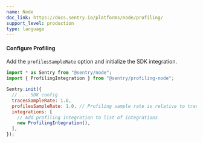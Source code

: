 ```yaml
---
name: Node
doc_link: https://docs.sentry.io/platforms/node/profiling/
support_level: production
type: language
---
```


#### Configure Profiling

Add the `profilesSampleRate` option and initialize the SDK integration.

```javascript
import * as Sentry from "@sentry/node";
import { ProfilingIntegration } from "@sentry/profiling-node";

Sentry.init({
  // ... SDK config
  tracesSampleRate: 1.0,
  profilesSampleRate: 1.0, // Profiling sample rate is relative to tracesSampleRate
  integrations: [
    // Add profiling integration to list of integrations
    new ProfilingIntegration(),
  ],
});
```

